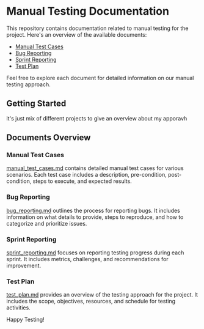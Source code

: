 # Manual Testing Documentation

This repository contains documentation related to manual testing for the project. Here's an overview of the available documents:

- [Manual Test Cases](./manual_test_cases.md)
- [Bug Reporting](./bug_reporting.md)
- [Sprint Reporting](./sprint_reporting.md)
- [Test Plan](./test_plan.md)

Feel free to explore each document for detailed information on our manual testing approach.

## Getting Started

it's just mix of different projects to give an overview about my apporavh

## Documents Overview

### Manual Test Cases

[manual_test_cases.md](./manual_test_cases.md) contains detailed manual test cases for various scenarios. Each test case includes a description, pre-condition, post-condition, steps to execute, and expected results.

### Bug Reporting

[bug_reporting.md](./bug_reporting.md) outlines the process for reporting bugs. It includes information on what details to provide, steps to reproduce, and how to categorize and prioritize issues.

### Sprint Reporting

[sprint_reporting.md](./sprint_reporting.md) focuses on reporting testing progress during each sprint. It includes metrics, challenges, and recommendations for improvement.

### Test Plan

[test_plan.md](./test_plan.md) provides an overview of the testing approach for the project. It includes the scope, objectives, resources, and schedule for testing activities.

Happy Testing!
